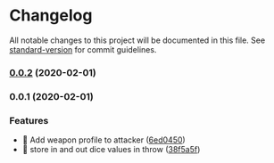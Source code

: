 # Changelog

All notable changes to this project will be documented in this file. See [standard-version](https://github.com/conventional-changelog/standard-version) for commit guidelines.

### [0.0.2](https://github.com/cemderin/battle-calculator/compare/v0.0.1...v0.0.2) (2020-02-01)

### 0.0.1 (2020-02-01)


### Features

* 🎸 Add weapon profile to attacker ([6ed0450](https://github.com/cemderin/battle-calculator/commit/6ed0450f309d481cfb71bd773b56205fe6b09743))
* 🎸 store in and out dice values in throw ([38f5a5f](https://github.com/cemderin/battle-calculator/commit/38f5a5f9fd45eb82c67e6b342a32b56aaeefe27b))
